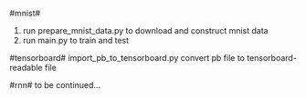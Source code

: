 #mnist#
1. run prepare_mnist_data.py to download and construct mnist data
2. run main.py to train and test

#tensorboard#
import_pb_to_tensorboard.py convert pb file to tensorboard-readable file

#rnn#
to be continued...